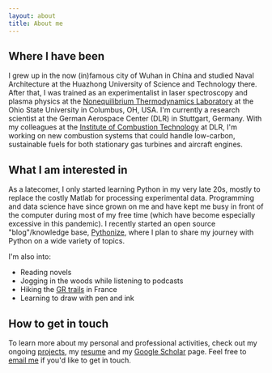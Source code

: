 ```yaml
---
layout: about
title: About me
---
```

## Where I have been

I grew up in the now (in)famous city of Wuhan in China
and studied Naval Architecture at the Huazhong University of Science and Technology there.
After that, I was trained as an experimentalist in laser spectroscopy and plasma physics at the [Nonequilibrium Thermodynamics Laboratory](https://netl.engineering.osu.edu/) at the Ohio State University in Columbus, OH, USA.
I'm currently a research scientist at the German Aerospace Center (DLR) in Stuttgart, Germany.
With my colleagues at the [Institute of Combustion Technology](https://www.dlr.de/vt/) at DLR, I'm working on new combustion systems that could handle low-carbon, sustainable fuels for both stationary gas turbines and aircraft engines.

## What I am interested in

As a latecomer, I only started learning Python in my very late 20s, mostly to replace the costly Matlab for processing experimental data. Programming and data science have since grown on me and have kept me busy in front of the computer during most of my free time (which have become especially excessive in this pandemic).
I recently started an open source "blog"/knowledge base, [Pythonize](https://chuckedfromspace.github.io/pythonize), where I plan to share my journey with Python on a wide variety of topics.

I'm also into:

- Reading novels
- Jogging in the woods while listening to podcasts
- Hiking the [GR trails](https://en.wikipedia.org/wiki/GR_footpath) in France
- Learning to draw with pen and ink

## How to get in touch

To learn more about my personal and professional activities, check out my ongoing [projects](projects), my [resume](resume) and my [Google Scholar](https://scholar.google.com/citations?hl=de&user=_VHoPw0AAAAJ&view_op=list_works&sortby=pubdate) page.
Feel free to
[email me](mailto:zhiyao.yin.67@gmail.com) if you'd like to get in touch.
